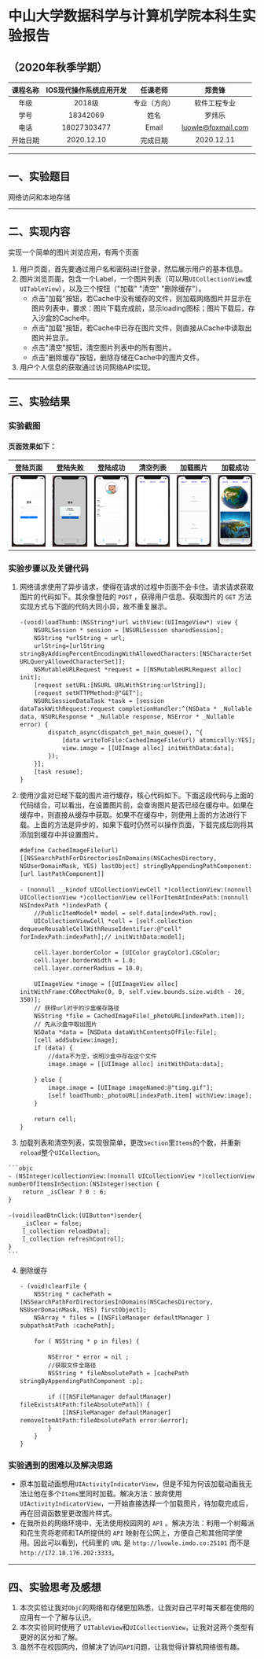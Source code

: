 # 中山大学数据科学与计算机学院本科生实验报告
## （2020年秋季学期）
| 课程名称 | IOS现代操作系统应用开发 |   任课老师   |       郑贵锋       |
| :------: | :---------------------: | :----------: | :----------------: |
|   年级   |         2018级          | 专业（方向） |    软件工程专业    |
|   学号   |        18342069         |     姓名     |       罗炜乐       |
|   电话   |       18027303477       |    Email     | luowle@foxmail.com |
| 开始日期 |       2020.12.10        |   完成日期   |     2020.12.11     |

---

## 一、实验题目
网络访问和本地存储

---

## 二、实现内容
实现一个简单的图片浏览应用，有两个页面

1. 用户页面，首先要通过用户名和密码进行登录，然后展示用户的基本信息。
2. 图片浏览页面，包含一个Label，一个图片列表（可以用`UICollectionView`或`UITableView`），以及三个按钮（"加载" "清空" "删除缓存"）。
   - 点击"加载"按钮，若Cache中没有缓存的文件，则加载网络图片并显示在图片列表中，要求：图片下载完成前，显示loading图标；图片下载后，存入沙盒的Cache中。
   - 点击"加载"按钮，若Cache中已存在图片文件，则直接从Cache中读取出图片并显示。
   - 点击"清空"按钮，清空图片列表中的所有图片。
   - 点击"删除缓存"按钮，删除存储在Cache中的图片文件。
3. 用户个人信息的获取通过访问网络API实现。

---

## 三、实验结果
### 实验截图
#### 页面效果如下：

|                           登陆页面                           |                           登陆失败                           |                           登陆成功                           |                           清空列表                           |                           加载图片                           |                           加载成功                           |
| :----------------------------------------------------------: | :----------------------------------------------------------: | :----------------------------------------------------------: | :----------------------------------------------------------: | :----------------------------------------------------------: | :----------------------------------------------------------: |
| ![image-20201211165820853](18342069_report.assets/image-20201211165820853.png) | ![image-20201211170446272](18342069_report.assets/image-20201211170446272.png) | ![image-20201211170642011](18342069_report.assets/image-20201211170642011.png) | ![image-20201211171037941](18342069_report.assets/image-20201211171037941.png) | ![image-20201211171238523](18342069_report.assets/image-20201211171238523.png) | ![image-20201211171521176](18342069_report.assets/image-20201211171521176.png) |

### 实验步骤以及关键代码

1. 网络请求使用了异步请求，使得在请求的过程中页面不会卡住。请求请求获取图片的代码如下。其余像登陆的 `POST` ，获得用户信息、获取图片的 `GET` 方法实现方式与下面的代码大同小异，故不重复展示。

    ```objc
    -(void)loadThumb:(NSString*)url withView:(UIImageView*) view {
        NSURLSession * session = [NSURLSession sharedSession];
        NSString *urlString = url;
        urlString=[urlString stringByAddingPercentEncodingWithAllowedCharacters:[NSCharacterSet URLQueryAllowedCharacterSet]];
        NSMutableURLRequest *request = [[NSMutableURLRequest alloc] init];
        [request setURL:[NSURL URLWithString:urlString]];
        [request setHTTPMethod:@"GET"];
        NSURLSessionDataTask *task = [session dataTaskWithRequest:request completionHandler:^(NSData * _Nullable data, NSURLResponse * _Nullable response, NSError * _Nullable error) {
            dispatch_async(dispatch_get_main_queue(), ^{
                [data writeToFile:CachedImageFile(url) atomically:YES];
                view.image = [[UIImage alloc] initWithData:data];
            });
        }];
        [task resume];
    }
    ```

2.  使用沙盒对已经下载的图片进行缓存，核心代码如下。下面这段代码与上面的代码结合，可以看出，在设置图片前，会查询图片是否已经在缓存中。如果在缓存中，则直接从缓存中获取。如果不在缓存中，则使用上面的方法进行下载。上面的方法是异步的，如果下载时仍然可以操作页面，下载完成后则将其添加到缓存中并设置图片。

    ```objc
    #define CachedImageFile(url) [[NSSearchPathForDirectoriesInDomains(NSCachesDirectory, NSUserDomainMask, YES) lastObject] stringByAppendingPathComponent:[url lastPathComponent]]
    
    - (nonnull __kindof UICollectionViewCell *)collectionView:(nonnull UICollectionView *)collectionView cellForItemAtIndexPath:(nonnull NSIndexPath *)indexPath {
        //PublicItemModel* model = self.data[indexPath.row];
        UICollectionViewCell *cell = [self.collection dequeueReusableCellWithReuseIdentifier:@"cell" forIndexPath:indexPath];// initWithData:model];
        
        cell.layer.borderColor = [UIColor grayColor].CGColor;
        cell.layer.borderWidth = 1.0;
        cell.layer.cornerRadius = 10.0;
        
        UIImageView *image = [[UIImageView alloc] initWithFrame:CGRectMake(0, 0, self.view.bounds.size.width - 20, 350)];
        // 获得url对于的沙盒缓存路径
        NSString *file = CachedImageFile(_photoURL[indexPath.item]);
        // 先从沙盒中取出图片
        NSData *data = [NSData dataWithContentsOfFile:file];
        [cell addSubview:image];
        if (data) {
            //data不为空，说明沙盒中存在这个文件
            image.image = [[UIImage alloc] initWithData:data];
    
        } else {
            image.image = [UIImage imageNamed:@"timg.gif"];
            [self loadThumb:_photoURL[indexPath.item] withView:image];
        }
    
        return cell;
    }
    ```

3.   加载列表和清空列表，实现很简单，更改`Section`里`Items`的个数，并重新 `reload`整个`UICollection`。

    ```objc
    - (NSInteger)collectionView:(nonnull UICollectionView *)collectionView numberOfItemsInSection:(NSInteger)section {
        return _isClear ? 0 : 6;
    }
    
    -(void)loadBtnClick:(UIButton*)sender{
        _isClear = false;
        [_collection reloadData];
        [_collection refreshControl];
    }
    ```

4.  删除缓存

    ```objc
    - (void)clearFile {
        NSString * cachePath = [NSSearchPathForDirectoriesInDomains(NSCachesDirectory, NSUserDomainMask, YES) firstObject];
        NSArray * files = [[NSFileManager defaultManager ] subpathsAtPath :cachePath];
        
        for ( NSString * p in files) {
            
            NSError * error = nil ;
            //获取文件全路径
            NSString * fileAbsolutePath = [cachePath stringByAppendingPathComponent :p];
            
            if ([[NSFileManager defaultManager] fileExistsAtPath:fileAbsolutePath]) {
                [[NSFileManager defaultManager] removeItemAtPath:fileAbsolutePath error:&error];
            }
        }
    }
    ```

### 实验遇到的困难以及解决思路

- 原本加载动画想用`UIActivityIndicatorView`，但是不知为何该加载动画我无法让他在多个`Items`里同时加载。解决方法：放弃使用`UIActivityIndicatorView`，一开始直接选择一个加载图片，待加载完成后，再在回调函数里更改图片样式。
- 在我所处的网络环境中，无法使用校园网的 `API` 。解决方法：利用一个树莓派和花生壳将老师和TA所提供的 `API` 映射在公网上，方便自己和其他同学使用。因此可以看到，代码里的 `URL` 是 `http://luowle.imdo.co:25101` 而不是 `http://172.18.176.202:3333`。

---

## 四、实验思考及感想

1. 本次实验让我对`ObjC`的网络和存储更加熟悉，让我对自己平时每天都在使用的应用有一个了解与认识。
2. 本次实验同时使用了 `UITableView`和`UICollectionView`，让我对这两个类型有更好的区分和了解。
3. 虽然不在校园网内，但解决了访问`API`问题，让我觉得计算机网络很有趣。